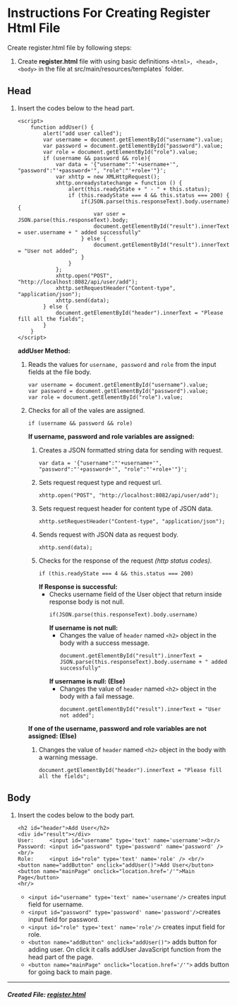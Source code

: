 # Instructions For Creating Register Html File

Create register.html file by following steps:

1. Create **register.html** file with using basic definitions `<html>, <head>, <body>` in the file at 
src/main/resources/templates` folder.

## Head
1. Insert the codes below to the head part.
    ```
    <script>
        function addUser() {
            alert("add user called");
            var username = document.getElementById("username").value;
            var password = document.getElementById("password").value;
            var role = document.getElementById("role").value;
            if (username && password && role){
                var data = '{"username":"'+username+'", "password":"'+password+'", "role":"'+role+'"}';
                var xhttp = new XMLHttpRequest();
                xhttp.onreadystatechange = function () {
                    alert(this.readyState + " - " + this.status);
                    if (this.readyState === 4 && this.status === 200) {
                        if(JSON.parse(this.responseText).body.username) {
                            var user = JSON.parse(this.responseText).body;
                            document.getElementById("result").innerText = user.username + " added successfully"
                        } else {
                            document.getElementById("result").innerText = "User not added";
                        }
                    }
                };
                xhttp.open("POST", "http://localhost:8082/api/user/add");
                xhttp.setRequestHeader("Content-type", "application/json");
                xhttp.send(data);
            } else {
                document.getElementById("header").innerText = "Please fill all the fields";
            }
        }
    </script>
    ```
    **addUser Method:**
    1. Reads the values for `username, password` and `role` from the input fields at the file body.
        ```
        var username = document.getElementById("username").value;
        var password = document.getElementById("password").value;
        var role = document.getElementById("role").value;
        ``` 
    1. Checks for all of the vales are assigned.
        ```
        if (username && password && role)
        ```
        **If username, password and role variables are assigned:** 
        1. Creates a JSON formatted string data for sending with request.
            ```
            var data = '{"username":"'+username+'", "password":"'+password+'", "role":"'+role+'"}';
            ```
        1. Sets request request type and request url.
            ```
            xhttp.open("POST", "http://localhost:8082/api/user/add");
            ```
        1. Sets request request header for content type of JSON data.
            ```
            xhttp.setRequestHeader("Content-type", "application/json");
            ```
        1. Sends request with JSON data as request body.
            ```
            xhttp.send(data);
            ```
        1. Checks for the response of the request _(http status codes)_.
            ```
            if (this.readyState === 4 && this.status === 200)
            ```
            **If Response is successful:**
            - Checks username field of the User object that return inside response body is not null.
                ```
                if(JSON.parse(this.responseText).body.username)
                ```
                **If username is not null:**
                - Changes the value of `header` named `<h2>` object in the body with a success message.
                    ```
                    document.getElementById("result").innerText = JSON.parse(this.responseText).body.username + " added successfully"
                    ```
                **If username is null: (Else)**
                - Changes the value of `header` named `<h2>` object in the body with a fail message.
                    ```
                    document.getElementById("result").innerText = "User not added";
                    ```
                
        **If one of the username, password and role variables are not assigned: (Else)** 
        1. Changes the value of `header` named `<h2>` object in the body with a warning message.
            ```
            document.getElementById("header").innerText = "Please fill all the fields";
            ```    
    
## Body

1. Insert the codes below to the body part.
    ```
    <h2 id="header">Add User</h2>
    <div id="result"></div>
    User:     <input id="username" type='text' name='username'><br/>
    Password: <input id="password" type='password' name='password' /> <br/>
    Role:     <input id="role" type='text' name='role' /> <br/>
    <button name="addButton" onclick="addUser()">Add User</button>
    <button name="mainPage" onclick="location.href='/'">Main Page</button>
    <hr/>
    ```
    - `<input id="username" type='text' name='username'/>` creates input field for username.
    - `<input id="password" type='password' name='password'/>`creates input field for password.
    - `<input id="role" type='text' name='role'/>` creates input field for role.
    - `<button name="addButton" onclick="addUser()">` adds button for adding user. On click it calls addUser JavaScript function 
    from the head part of the page.
    - `<button name="mainPage" onclick="location.href='/'">` adds button for going back to main page. 

---

##### Created File: [register.html](../../../src/main/resources/templates/register.html)

